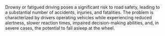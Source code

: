 Drowsy or fatigued driving poses a significant risk to road safety, leading to a substantial number of accidents, injuries, and fatalities. The problem is characterized by drivers operating vehicles while experiencing reduced alertness, slower reaction times, impaired decision-making abilities, and, in severe cases, the potential to fall asleep at the wheel.
